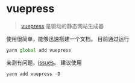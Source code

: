 # vuepress
>[vuepress](https://github.com/vuejs/vuepress) 是驱动的静态网站生成器

使用很简单，能够迅速搭建一个文档。
目前通过运行
```js
yarn global add vuepress
```
亲测有问题，[issues](https://github.com/vuejs/vuepress/issues/1417)。
建议使用 
```js
yarn add vuepress -D
```